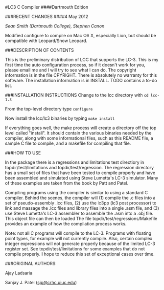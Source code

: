 #LC3 C Compiler
####Dartmouth Edition

###RECENT CHANGES
####4  May 2012

*Sean Smith (Dartmouth College), Stephen Canon*

Modified configure to compile on Mac OS X, especially Lion, but should be compatible with Leopard/Snow Leopard.


###DESCRIPTION OF CONTENTS

This is the preliminary distribution of LCC that supports the LC-3.  This
is my first time the auto configuration process, so if it doesn't work for
you, please email me and I will try to see what I can do.  The copyright
information is in the file CPYRIGHT.  There is absolutely no warranty for
this software.  The installation information is in INSTALL.  TODO contains
a to-do list.

###INSTALLATION INSTRUCTIONS
Change to the lcc directory with `cd lcc-1.3`

From the top-level directory type `configure`

Now install the lcc/lc3 binaries by typing `make install`

If everything goes well, the make process will create a directory off the
top level called "install".  It should contain the various binaries needed
by the compiler, along with some informational files, such as this README
file, a sample C file to compile, and a makefile for compiling that file.

###HOW TO USE

In the package there is a regressions and limitations test directiory in
topdir/test/limitations and topdir/test/regression.  The regression
directory has a small set of files that have been tested to compile
properly and have been assembled and simulated using Steve Lumetta's LC-3
simulator.  Many of these examples are taken from the book by Patt and Patel.

Compiling programs using the compiler is similar to using a standard C
compiler.  Behind the scenes, the compiler will (1) compile the .c files
into a set of pseudo-assembly .lcc files, (2) use the lc3pp (lc3 post
processor) to link and massage the .lcc files and library files into a
single .asm file, and (3) use Steve Lumetta's LC-3 assembler to assemble
the .asm into a .obj file.  This object file can then be loaded The file
topdir/test/regressions/Makefile provides an example of how the
compilation process works.

Note: not all C programs will compile to the LC-3.  Programs with floating
point types, for example will not currently compile.  Also, certain
complex integer expressions will not generate properly because of the
limited LC-3 register set.  See topdir/test/limitations for some examples
that do not compile properly.  I hope to reduce this set of exceptional
cases over time.

###ORIGINAL AUTHORS

Ajay Ladsaria

Sanjay J. Patel (sjp@crhc.uiuc.edu)
